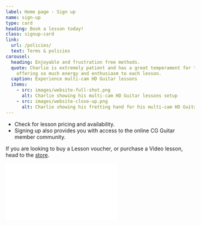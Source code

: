 ```yaml
---
label: Home page - Sign up
name: sign-up
type: card
heading: Book a lesson today!
class: signup-card
link:
  url: /policies/
  text: Terms & policies
carousel:
  heading: Enjoyable and frustration free methods.
  quote: Charlie is extremely patient and has a great temperament for teaching,
    offering so much energy and enthusiasm to each lesson.
  caption: Experience multi-cam HD Guitar lessons
  items:
    - src: images/website-full-shot.png
      alt: Charlie showing his multi-cam HD Guitar lessons setup
    - src: images/website-close-up.png
      alt: Charlie showing his fretting hand for his multi-cam HD Guitar lessons setup
---
```


- Check for lesson pricing and availability.
- Signing up also provides you with access to the online CG Guitar member community.

If you are looking to buy a Lesson voucher, or purchase a Video lesson, head to the [store](/store/).

<div class="flex flex-cl">

<div class="iframe-container embed">
<iframe src="/book-a-lesson/" class="iframe" scrolling="auto" frameborder="0"></iframe>
</div>
</div>
